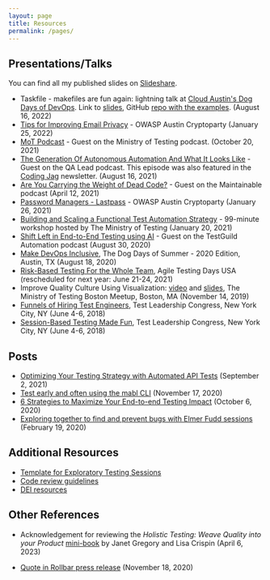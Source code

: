 ```yaml
---
layout: page
title: Resources
permalink: /pages/
---
```

## Presentations/Talks

You can find all my published slides on [Slideshare](https://www.slideshare.net/BertoldKolics/).

* Taskfile - makefiles are fun again: lightning talk at [Cloud Austin's Dog Days of DevOps](https://www.meetup.com/CloudAustin/events/pljpfrydclbvb/). Link to [slides](https://github.com/bertold/task-demo/blob/main/slides.pdf), GitHub [repo with the examples](https://github.com/bertold/task-demo/). (August 16, 2022)
* [Tips for Improving Email Privacy](https://www.slideshare.net/BertoldKolics/email-privacy) - OWASP Austin Cryptoparty (January 25, 2022)
* [MoT Podcast](https://www.ministryoftesting.com/dojo/lessons/mot-podcast-kristof-meets-bertold-kolics) - Guest on the Ministry of Testing podcast. (October 20, 2021)
* [The Generation Of Autonomous Automation And What It Looks Like](https://theqalead.com/podcast/the-generation-of-autonomous-automation-and-what-it-looks-like-with-bertold-kolics-from-mabl/) - Guest on the QA Lead podcast. This episode was also featured in the [Coding Jag](https://www.lambdatest.com/newsletter/editions/issue51) newsletter. (August 16, 2021)
* [Are You Carrying the Weight of Dead Code?](https://maintainable.fm/episodes/bertold-kolics-are-you-carrying-the-weight-of-dead-code) - Guest on the Maintainable podcast (April 12, 2021)
* [Password Managers - Lastpass](https://www.slideshare.net/BertoldKolics/password-managers-lastpass) - OWASP Austin Cryptoparty (January 26, 2021)
* [Building and Scaling a Functional Test Automation Strategy](https://www.ministryoftesting.com/events/building-and-scaling-a-functional-test-automation-strategy) - 99-minute workshop hosted by The Ministry of Testing (January 20, 2021)
* [Shift Left in End-to-End Testing using AI](https://testguild.com/a319) - Guest on the TestGuild Automation podcast (August 30, 2020)
* [Make DevOps Inclusive](https://www.slideshare.net/BertoldKolics/make-devops-inclusive-238022997), The Dog Days of Summer - 2020 Edition, Austin, TX (August 18, 2020)
* [Risk-Based Testing For the Whole Team](https://agiletestingdays.us/session/risk-based-testing-for-the-whole-team/), Agile Testing Days USA (rescheduled for next year: June 21-24, 2021)
* Improve Quality Culture Using Visualization: [video](https://youtu.be/iBMiv4uV4Q4) and [slides](https://www.slideshare.net/BertoldKolics/improve-quality-culture-using-visualization-193999778), The Ministry of Testing Boston Meetup, Boston, MA (November 14, 2019)
* [Funnels of Hiring Test Engineers](https://www.slideshare.net/BertoldKolics/funnels-of-hiring-test-engineers-100978729), Test Leadership Congress, New York City, NY (June 4-6, 2018)
* [Session-Based Testing Made Fun](https://www.slideshare.net/BertoldKolics/session-based-testing-made-fun-100978314), Test Leadership Congress, New York City, NY (June 4-6, 2018)

## Posts

* [Optimizing Your Testing Strategy with Automated API Tests](https://www.mabl.com/blog/optimizing-your-testing-strategy-with-automated-api-tests-mabl) (September 2, 2021)
* [Test early and often using the mabl CLI](https://www.mabl.com/blog/test-early-and-often-using-the-mabl-cli) (November 17, 2020)
* [6 Strategies to Maximize Your End-to-end Testing Impact](https://www.mabl.com/blog/6-strategies-to-maximize-your-end-to-end-testing-impact) (October 6, 2020)
* [Exploring together to find and prevent bugs with Elmer Fudd sessions](https://www.mabl.com/blog/exploring-together-to-find-and-prevent-bugs-with-elmer-fudd-sessions) (February 19, 2020)

## Additional Resources

* [Template for Exploratory Testing Sessions](/pages/exploratorytesting.html)
* [Code review guidelines](/pages/codereview.html)
* [DEI resources](/pages/dei.html)

## Other References

* Acknowledgement for reviewing the *Holistic Testing: Weave Quality into your Product* [mini-book](https://agiletestingfellow.com/download_mini_book) by Janet Gregory and Lisa Crispin (April 6, 2023)

* [Quote in Rollbar press release](https://www.businesswire.com/news/home/20201118005349/en/Rollbar-Lets-Developers-Focus-on-Continuously-Improving-Code-with-AI-Assisted-Workflows-and-Automation-Grade-Grouping) (November 18, 2020)
